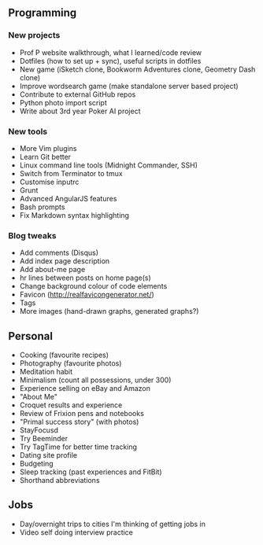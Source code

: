 ## Programming

### New projects

- Prof P website walkthrough, what I learned/code review
- Dotfiles (how to set up + sync), useful scripts in dotfiles
- New game (iSketch clone, Bookworm Adventures clone, Geometry Dash clone)
- Improve wordsearch game (make standalone server based project)
- Contribute to external GitHub repos
- Python photo import script
- Write about 3rd year Poker AI project

### New tools

- More Vim plugins
- Learn Git better
- Linux command line tools (Midnight Commander, SSH)
- Switch from Terminator to tmux
- Customise inputrc
- Grunt
- Advanced AngularJS features
- Bash prompts
- Fix Markdown syntax highlighting 

### Blog tweaks

- Add comments (Disqus)
- Add index page description
- Add about-me page
- hr lines between posts on home page(s)
- Change background colour of code elements
- Favicon (http://realfavicongenerator.net/)
- Tags
- More images (hand-drawn graphs, generated graphs?)

## Personal

- Cooking (favourite recipes)
- Photography (favourite photos)
- Meditation habit
- Minimalism (count all possessions, under 300)
- Experience selling on eBay and Amazon 
- "About Me"
- Croquet results and experience
- Review of Frixion pens and notebooks
- "Primal success story" (with photos)
- StayFocusd 
- Try Beeminder
- Try TagTime for better time tracking
- Dating site profile
- Budgeting 
- Sleep tracking (past experiences and FitBit)
- Shorthand abbreviations

## Jobs

- Day/overnight trips to cities I'm thinking of getting jobs in
- Video self doing interview practice
